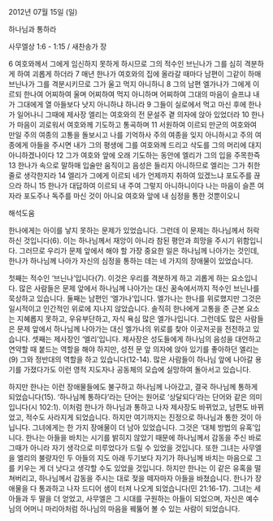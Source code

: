 2012년 07월 15일 (일)

하나님과 통하라



사무엘상 1:6 - 1:15 / 새찬송가  장


6 여호와께서 그에게 임신하지 못하게 하시므로 그의 적수인 브닌나가 그를 심히 격분하게 하여 괴롭게 하더라
7 매년 한나가 여호와의 집에 올라갈 때마다 남편이 그같이 하매 브닌나가 그를 격분시키므로 그가 울고 먹지 아니하니
8 그의 남편 엘가나가 그에게 이르되 한나여 어찌하여 울며 어찌하여 먹지 아니하며 어찌하여 그대의 마음이 슬프냐 내가 그대에게 열 아들보다 낫지 아니하냐 하니라
9 그들이 실로에서 먹고 마신 후에 한나가 일어나니 그때에 제사장 엘리는 여호와의 전 문설주 곁 의자에 앉아 있었더라
10 한나가 마음이 괴로워서 여호와께 기도하고 통곡하며
11 서원하여 이르되 만군의 여호와여 만일 주의 여종의 고통을 돌보시고 나를 기억하사 주의 여종을 잊지 아니하시고 주의 여종에게 아들을 주시면 내가 그의 평생에 그를 여호와께 드리고 삭도를 그의 머리에 대지 아니하겠나이다
12 그가 여호와 앞에 오래 기도하는 동안에 엘리가 그의 입을 주목한즉
13 한나가 속으로 말하매 입술만 움직이고 음성은 들리지 아니하므로 엘리는 그가 취한 줄로 생각한지라
14 엘리가 그에게 이르되 네가 언제까지 취하여 있겠느냐 포도주를 끊으라 하니
15 한나가 대답하여 이르되 내 주여 그렇지 아니하니이다 나는 마음이 슬픈 여자라 포도주나 독주를 마신 것이 아니요 여호와 앞에 내 심정을 통한 것뿐이오니

해석도움





한나에게는 아이를 낳지 못하는 문제가 있었습니다. 그런데 이 문제는 하나님께서 허락하신 것입니다(6). 이는 하나님께서 재앙이 아니라 참된 평안과 희망을 주시기 위함입니다. 그러므로 우리가 문제 앞에서 해야 할 가장 중요한 일은 하나님께 나아가는 것인데, 한나가 하나님께 나아가 자신의 심정을 통하는 데는 네 가지의 장애물이 있었습니다.

첫째는 적수인 ‘브닌나’입니다(7). 이것은 우리를 격분하게 하고 괴롭게 하는 요소입니다. 많은 사람들은 문제 앞에서 하나님께 나아가는 대신 꿈속에서까지 적수인 브닌나를 묵상하고 있습니다. 둘째는 남편인 ‘엘가나’입니다. 엘가나는 한나를 위로했지만 그것은 일시적이고 인간적인 위로에 지나지 않았습니다. 솔직히 한나에게 고통을 준 근본 요소는 지혜롭지 못하고, 우유부단하고, 자식 욕심 많은 엘가나입니다. 그런데도 많은 사람들은 문제 앞에서 하나님께 나아가는 대신 엘가나의 위로를 찾아 이곳저곳을 전전하고 있습니다. 셋째는 제사장인 ‘엘리’입니다. 제사장은 성도들에게 하나님의 음성을 대언하고 연약할 때 붙드는 역할을 해야 하지만, 성전 문 앞 의자에 앉아 있기를 좋아하던 엘리는(9) 그와 정반대의 역할을 하고 있습니다(12-14). 많은 사람들이 하나님 앞에 나아갈 용기를 가졌다가도 이런 영적 지도자나 공동체의 모습에 실망하여 돌아서고 있습니다.

하지만 한나는 이런 장애물들에도 불구하고 하나님께 나아갔고, 결국 하나님께 통하게 되었습니다(15). ‘하나님께 통하다’라는 단어는 원어로 ‘상달되다’라는 단어와 같은 의미입니다(시 102:1). 이처럼 한나가 하나님과 통하고 나자 제사장도 바뀌었고, 남편도 바뀌었고, 적수도 사라지게 되었습니다. 하지만 여기까지는 진정으로 하나님과 통한 것이 아닙니다. 그녀에게는 한 가지 장애물이 더 남아 있었습니다. 그것은 ‘대체 방법의 유혹’입니다. 한나는 아들을 바치는 시기를 밝히지 않았기 때문에 하나님께서 감동을 주신 바로 그때가 아니라 자기 생각으로 미루었다가 드릴 수 있었을 것입니다. 또한 그녀는 사무엘을 엘리의 불량자인 두 아들의 지도 아래 두기보다 자기가 하나님께 바치는 마음으로 그를 키우는 게 더 낫다고 생각할 수도 있었을 것입니다. 하지만 한나는 이 같은 유혹을 떨쳐버리고, 하나님께서 감동을 주시는 대로 젖을 떼자마자 아들을 바쳤습니다.
한나가 장애물을 다 통과하고 나자 드디어 샘이 터져 나오게 되었습니다(민 21:16-17). 그녀는 세 아들과 두 딸을 더 얻었고, 사무엘은 그 시대를 구원하는 아들이 되었으며, 자신은 예수님의 어머니 마리아처럼 하나님의 마음을 꿰뚫어 볼 수 있는 사람이 되었습니다.
